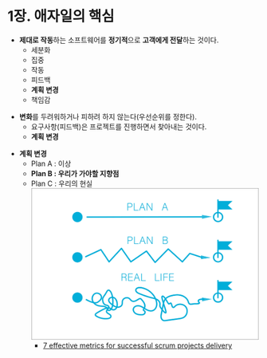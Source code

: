 # 1장. 애자일의 핵심

- **제대로 작동**하는 소프트웨어를 **정기적**으로 **고객에게 전달**하는 것이다.
  - 세분화
  - 집중
  - 작동
  - 피드백
  - **계획 변경**
  - 책임감
+ **변화**를 두려워하거나 피하려 하지 않는다(우선순위를 정한다).
  - 요구사항(피드백)은 프로젝트를 진행하면서 찾아내는 것이다.
  - **계획 변경**
- **계획 변경**
  - Plan A : 이상
  - **Plan B : 우리가 가야할 지향점**
  - Plan C : 우리의 현실  
  ![7 effective metrics for successful scrum projects delivery](./Images/Plans.png)
    - [7 effective metrics for successful scrum projects delivery](https://www.blog.soldevelo.com/7-effective-metrics-for-successful-scrum-projects-delivery/)
